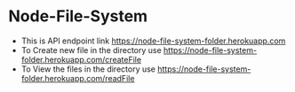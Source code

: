 # Node-File-System

* This is API endpoint link https://node-file-system-folder.herokuapp.com
* To Create new file in the directory use https://node-file-system-folder.herokuapp.com/createFile
* To View the files in the directory use https://node-file-system-folder.herokuapp.com/readFile
